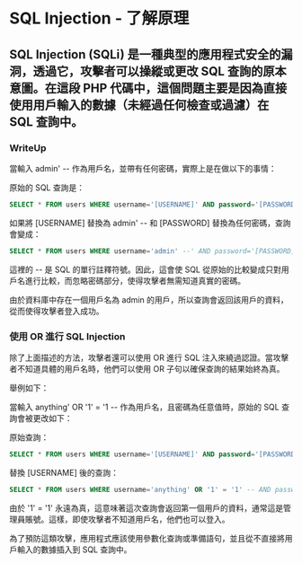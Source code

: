 # SQL Injection - 了解原理

## SQL Injection (SQLi) 是一種典型的應用程式安全的漏洞，透過它，攻擊者可以操縱或更改 SQL 查詢的原本意圖。在這段 PHP 代碼中，這個問題主要是因為直接使用用戶輸入的數據（未經過任何檢查或過濾）在 SQL 查詢中。

### WriteUp
當輸入 admin' -- 作為用戶名，並帶有任何密碼，實際上是在做以下的事情：

原始的 SQL 查詢是：
```sql
SELECT * FROM users WHERE username='[USERNAME]' AND password='[PASSWORD]'
```
如果將 [USERNAME] 替換為 admin' -- 和 [PASSWORD] 替換為任何密碼，查詢會變成：
```sql
SELECT * FROM users WHERE username='admin' --' AND password='[PASSWORD]'
```
這裡的 -- 是 SQL 的單行註釋符號。因此，這會使 SQL 從原始的比較變成只對用戶名進行比較，而忽略密碼部分，使得攻擊者無需知道真實的密碼。

由於資料庫中存在一個用戶名為 admin 的用戶，所以查詢會返回該用戶的資料，從而使得攻擊者登入成功。

### 使用 OR 進行 SQL Injection

除了上面描述的方法，攻擊者還可以使用 OR 進行 SQL 注入來繞過認證。當攻擊者不知道具體的用戶名時，他們可以使用 OR 子句以確保查詢的結果始終為真。

舉例如下：

當輸入 anything' OR '1' = '1 -- 作為用戶名，且密碼為任意值時，原始的 SQL 查詢會被更改如下：

原始查詢：
```sql
SELECT * FROM users WHERE username='[USERNAME]' AND password='[PASSWORD]'
```
替換 [USERNAME] 後的查詢：
```sql
SELECT * FROM users WHERE username='anything' OR '1' = '1' -- AND password='[PASSWORD]'
```
由於 '1' = '1' 永遠為真，這意味著這次查詢會返回第一個用戶的資料，通常這是管理員賬號。這樣，即使攻擊者不知道用戶名，他們也可以登入。

為了預防這類攻擊，應用程式應該使用參數化查詢或準備語句，並且從不直接將用戶輸入的數據插入到 SQL 查詢中。
